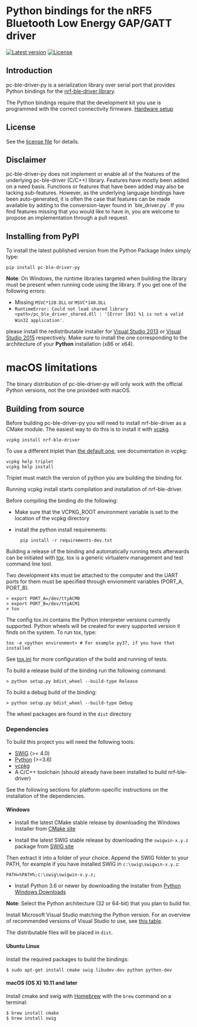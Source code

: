 # Python bindings for the nRF5 Bluetooth Low Energy GAP/GATT driver

[![Latest version](https://img.shields.io/pypi/v/pc-ble-driver-py.svg)](https://pypi.python.org/pypi/pc-ble-driver-py)
[![License](https://img.shields.io/pypi/l/pc-ble-driver-py.svg)](https://pypi.python.org/pypi/pc-ble-driver-py)

## Introduction
pc-ble-driver-py is a serialization library over serial port that provides Python bindings
for the [nrf-ble-driver library](https://github.com/NordicSemiconductor/pc-ble-driver).

The Python bindings require that the development kit you use is programmed with the correct connectivity firmware. [Hardware setup](https://github.com/NordicSemiconductor/pc-ble-driver/tree/master#hardware-setup)

## License

See the [license file](LICENSE) for details.

## Disclaimer
pc-ble-driver-py does not implement or enable all of the features of the underlying pc-ble-driver (C/C++) library. Features have mostly been added on a need basis. Functions or features that have been added may also be lacking sub-features. However, as the underlying language bindings have been auto-generated, it is often the case that features can be made available by adding to the conversion-layer found in ´ble_driver.py´.
If you find features missing that you would like to have in, you are welcome to propose an implementation through a pull request.

## Installing from PyPI

To install the latest published version from the Python Package Index simply type:

    pip install pc-ble-driver-py

**Note**: On Windows, the runtime libraries targeted when building the library must be present when running code using the library. If you get one of the following errors:

* Missing `MSVC*120.DLL` or `MSVC*140.DLL`
* `RuntimeError: Could not load shared library <path>/pc_ble_driver_shared.dll : '[Error 193] %1 is
not a valid Win32 application'`. 

please install the redistributable installer for [Visual Studio 2013](https://www.microsoft.com/en-us/download/details.aspx?id=40784) or [Visual Studio 2015](https://www.microsoft.com/en-us/download/details.aspx?id=48145) respectively. Make sure to install the one corresponding to the architecture of your **Python** installation (x86 or x64).

# macOS limitations
The binary distribution of pc-ble-driver-py will only work with the official Python versions, not the one provided with macOS.

## Building from source

Before building pc-ble-driver-py you will need to install nrf-ble-driver as a CMake module. The easiest way to do this is to install it with [vcpkg](https://github.com/NordicPlayground/vcpkg).

    vcpkg install nrf-ble-driver

To use a different triplet than [the default one](https://github.com/microsoft/vcpkg/blob/master/docs/users/triplets.md#additional-remarks), see documentation in vcpkg:

    vcpkg help triplet
    vcpkg help install

Triplet must match the version of python you are building the binding for.

Running vcpkg install starts compilation and installation of nrf-ble-driver.

Before compiling the binding do the following:

* Make sure that the VCPKG_ROOT environment variable is set to the location of the vcpkg directory
* install the python install requirements:


        pip install -r requirements-dev.txt



Building a release of the binding and automatically running tests afterwards can be initiated with [tox](https://tox.readthedocs.io/en/latest/). tox is a generic virtualenv management and test command line tool.

Two development kits must be attached to the computer and the UART ports for them must be specified through envionment variables (PORT_A, PORT_B).

    > export PORT_A=/dev/ttyACM0
    > export PORT_B=/dev/ttyACM1
    > tox

The config tox.ini contains the Python interpreter versions currently supported. Python wheels will be created for every supported version it finds on the system. To run tox, type:

    tox -e <python environment> # For example py37, if you have that installed

See [tox.ini](tox.ini) for more configuration of the build and running of tests.


To build a release build of the binding run the following command:

    > python setup.py bdist_wheel --build-type Release

To build a debug build of the binding:

    > python setup.py bdist_wheel --build-type Debug


The wheel packages are found in the `dist` directory




### Dependencies

To build this project you will need the following tools:

* [SWIG](http://www.swig.org/) (>= 4.0)
* [Python](https://www.python.org/) (>=3.6)
* [vcpkg](https://github.com/NordicPlayground/vcpkg)
* A C/C++ toolchain (should already have been installed to build nrf-ble-driver)


See the following sections for platform-specific instructions on the installation of the dependencies.


#### Windows

* Install the latest CMake stable release by downloading the Windows Installer from [CMake site](https://cmake.org/download/)

* Install the latest SWIG stable release by downloading the `swigwin-x.y.z` package from [SWIG site](http://www.swig.org/download.html)

Then extract it into a folder of your choice. Append the SWIG folder to your PATH, for example if you have installed
SWIG in `c:\swig\swigwin-x.y.z`:

    PATH=%PATH%;c:\swig\swigwin-x.y.z;

* Install Python 3.6 or newer by downloading the installer from [Python Windows Downloads](https://www.python.org/downloads/windows/)

**Note**: Select the Python architecture (32 or 64-bit) that you plan to build for.

Install Microsoft Visual Studio matching the Python version. For an overview of recommended versions of Visual Studio to use, see [this table](https://github.com/scikit-build/scikit-build/blob/0.9.0/docs/generators.rst#visual-studio-ide).

The distributable files will be placed in `dist`.


#### Ubuntu Linux

Install the required packages to build the bindings:

    $ sudo apt-get install cmake swig libudev-dev python python-dev


#### macOS (OS X) 10.11 and later

Install cmake and swig with [Homebrew](https://brew.sh/) with the `brew` command on a terminal:

    $ brew install cmake
    $ brew install swig

